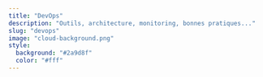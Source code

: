 ```yaml
---
title: "DevOps"
description: "Outils, architecture, monitoring, bonnes pratiques..."
slug: "devops"
image: "cloud-background.png"
style:
  background: "#2a9d8f"
  color: "#fff"
---
```

